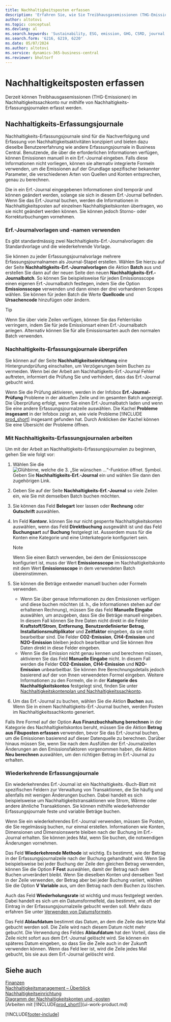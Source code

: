```yaml
---
title: Nachhaltigkeitsposten erfassen
description: 'Erfahren Sie, wie Sie Treibhausgasemissionen (THG-Emissionen) erfassen.'
author: altotovi
ms.topic: conceptual
ms.devlang: al
ms.search.keywords: 'Sustainability, ESG, emission, GHG, CSRD, journal'
ms.search.form: '6216, 6219, 6220'
ms.date: 05/07/2024
ms.author: altotovi
ms.service: dynamics-365-business-central
ms.reviewer: bholtorf
---
```


# Nachhaltigkeitsposten erfassen

Derzeit können Treibhausgasemissionen (THG-Emissionen) im Nachhaltigkeitssachkonto nur mithilfe von Nachhaltigkeits-Erfassungsjournalen erfasst werden.

## Nachhaltigkeits-Erfassungsjournale

Nachhaltigkeits-Erfassungsjournale sind für die Nachverfolgung und Erfassung von Nachhaltigkeitsaktivitäten konzipiert und bieten dazu dieselbe Benutzererfahrung wie andere Erfassungsjournale in Business Central. Benutzende, die über die erforderlichen Informationen verfügen, können Emissionen manuell in ein Erf.-Journal eingeben. Falls diese Informationen nicht vorliegen, können sie alternativ integrierte Formeln verwenden, um die Emissionen auf der Grundlage spezifischer bekannter Parameter, die verschiedenen Arten von Quellen und Konten entsprechen, genau zu berechnen.

Die in ein Erf.-Journal eingegebenen Informationen sind temporär und können geändert werden, solange sie sich in diesem Erf.-Journal befinden. Wenn Sie das Erf.-Journal buchen, werden die Informationen in Nachhaltigkeitsposten auf einzelnen Nachhaltigkeitskonten übertragen, wo sie nicht geändert werden können. Sie können jedoch Storno- oder Korrekturbuchungen vornehmen.

### Erf.-Journalvorlagen und -namen verwenden

Es gibt standardmässig zwei Nachhaltigkeits-Erf.-Journalvorlagen: die Standardvorlage und die wiederkehrende Vorlage.

Sie können zu jeder Erfassungsjournalvorlage mehrere Erfassungsjournalnamen als Journal-Stapel erstellen. Wählen Sie hierzu auf der Seite **Nachhaltigkeits-Erf.-Journalvorlagen** die Aktion **Batch** aus und erstellen Sie dann auf der neuen Seite den neuen **Nachhaltigkeits-Erf.-Journalbatch**. So können Sie beispielsweise für jeden Emissionsscope einen eigenen Erf.-Journalbatch festlegen, indem Sie die Option **Emissionsscope** verwenden und dann einen der drei vorhandenen Scopes wählen. Sie können für jeden Batch die Werte **Quellcode** und **Ursachencode** hinzufügen oder ändern.

> [!TIP]
> Wenn Sie über viele Zeilen verfügen, können Sie das Fehlerrisiko verringern, indem Sie für jede Emissionsart einen Erf.-Journalbatch anlegen. Alternativ können Sie für alle Emissionsarten auch den normalen Batch verwenden.

### Nachhaltigkeits-Erfassungsjournale überprüfen

Sie können auf der Seite **Nachhaltigkeitseinrichtung** eine Hintergrundprüfung einschalten, um Verzögerungen beim Buchen zu vermeiden. Wenn bei der Arbeit am Nachhaltigkeits-Erf.-Journal Fehler auftreten, informiert die Prüfung Sie und verhindert, dass das Erf.-Journal gebucht wird.

Wenn Sie die Prüfung aktivieren, werden in der Infobox **Erf.-Journal-Prüfung** Probleme in der aktuellen Zeile und im gesamten Batch angezeigt. Die Überprüfung erfolgt, wenn Sie einen Erf.-Journalbatch laden und wenn Sie eine andere Erfassungsjournalzeile auswählen. Die Kachel **Probleme insgesamt** in der Infobox zeigt an, wie viele Probleme [!INCLUDE [prod_short](includes/prod_short.md)] insgesamt gefunden hat. Durch Anklicken der Kachel können Sie eine Übersicht der Probleme öffnen.

### Mit Nachhaltigkeits-Erfassungsjournalen arbeiten

Um mit der Arbeit an Nachhaltigkeits-Erfassungsjournalen zu beginnen, gehen Sie wie folgt vor:

1. Wählen Sie die ![Glühbirne, welche die 3. „Sie wünschen ...“-Funktion öffnet.](media/ui-search/search_small.png "Wie möchten Sie weiter verfahren?") Symbol. Geben Sie **Nachhaltigkeits-Erf.-Journal** ein und wählen Sie dann den zugehörigen Link.
2. Geben Sie auf der Seite **Nachhaltigkeits-Erf.-Journal** so viele Zeilen ein, wie Sie mit demselben Batch buchen möchten.
3. Sie können das Feld **Belegart** leer lassen oder **Rechnung** oder **Gutschrift** auswählen.
4. Im Feld **Kontonr.** können Sie nur nicht gesperrte Nachhaltigkeitskonten auswählen, wenn das Feld **Direktbuchung** ausgewählt ist und das Feld **Buchungsart** auf **Buchung** festgelegt ist. Ausserdem muss für die Konten eine Kategorie und eine Unterkategorie konfiguriert sein.

    > [!NOTE]
    > Wenn Sie einen Batch verwenden, bei dem der Emissionsscope konfiguriert ist, muss der Wert **Emissionsscope** im Nachhaltigkeitskonto mit dem Wert **Emissionsscope** in dem verwendeten Batch übereinstimmen.

5. Sie können die Beträge entweder manuell buchen oder Formeln verwenden.

    - Wenn Sie über genaue Informationen zu den Emissionen verfügen und diese buchen möchten (d. h., die Informationen stehen auf der erhaltenen Rechnung), müssen Sie das Feld **Manuelle Eingabe** auswählen, um anzugeben, dass Sie die Beträge manuell eingeben. In diesem Fall können Sie Ihre Daten nicht direkt in die Felder **Kraftstoff/Strom**, **Entfernung**, **Benutzerdefinierter Betrag**, **Installationsmultiplikator** und **Zeitfaktor** eingeben, da sie nicht bearbeitbar sind. Die Felder **CO2-Emission**, **CH4-Emission** und **N2O-Emission** bleiben jedoch bearbeitbar und Sie können Ihre Daten direkt in diese Felder eingeben.
    - Wenn Sie die Emission nicht genau kennen und berechnen müssen, aktivieren Sie das Feld **Manuelle Eingabe** nicht. In diesem Fall werden die Felder **CO2-Emission**, **CH4-Emission** und **N2O-Emission** unbearbeitbar. Sie können Ihre Berechnungsdetails jedoch basierend auf der von Ihnen verwendeten Formel eingeben. Weitere Informationen zu den Formeln, die in der **Kategorie des Nachhaltigkeitskontos** festgelegt sind, finden Sie unter [Nachhaltigkeitskontenplan und Nachhaltigkeitssachkonto](finance-sustainability-accounts-ledger.md#account-categories).

6. Um das Erf.-Journal zu buchen, wählen Sie die Aktion **Buchen** aus. Wenn Sie in einem Nachhaltigkeits-Erf.-Journal buchen, werden Posten im Nachhaltigkeitssachkonto generiert.

Falls Ihre Formel auf der Option **Aus Finanzbuchhaltung berechnen** in der Kategorie des Nachhaltigkeitskontos beruht, müssen Sie die Aktion **Betrag aus Fibuposten erfassen** verwenden, bevor Sie das Erf.-Journal buchen, um die Emissionen basierend auf dieser Datenquelle zu berechnen. Darüber hinaus müssen Sie, wenn Sie nach dem Ausfüllen der Erf.-Journalzeilen Änderungen an den Emissionsfaktoren vorgenommen haben, die Aktion **Neu berechnen** auswählen, um den richtigen Betrag im Erf.-Journal zu erhalten.

### Wiederkehrende Erfassungsjournale

Ein wiederkehrendes Erf.-Journal ist ein Nachhaltigkeits.-Buch-Blatt mit spezifischen Feldern zur Verwaltung von Transaktionen, die Sie häufig und allenfalls mit wenigen Änderungen buchen. Dabei handelt es sich beispielsweise um Nachhaltigkeitstransaktionen wie Strom, Wärme oder andere ähnliche Transaktionen. Sie können mithilfe wiederkehrender Erfassungsjournale feste und variable Beträge buchen.

Wenn Sie ein wiederkehrendes Erf.-Journal verwenden, müssen Sie Posten, die Sie regelmässig buchen, nur einmal erstellen. Informationen wie Konten, Dimensionen und Dimensionswerte bleiben nach der Buchung im Erf.-Journal erhalten. Sie können jedes Mal, wenn Sie buchen, die notwendigen Änderungen vornehmen.

Das Feld **Wiederkehrende Methode** ist wichtig. Es bestimmt, wie der Betrag in der Erfassungsjournalzeile nach der Buchung gehandhabt wird. Wenn Sie beispielsweise bei jeder Buchung der Zeile den gleichen Betrag verwenden, können Sie die Option **F Fest** auswählen, damit der Betrag nach dem Buchen unverändert bleibt. Wenn Sie dieselben Konten und denselben Text in der Zeile verwenden, der Betrag aber bei jeder Buchung variiert, wählen Sie die Option **V Variable** aus, um den Betrag nach dem Buchen zu löschen.

Auch das Feld **Wiederholungsrate** ist wichtig und muss festgelegt werden. Dabei handelt es sich um ein Datumsformelfeld, das bestimmt, wie oft der Eintrag in der Erfassungsjournalzeile gebucht werden soll. Mehr dazu erfahren Sie unter [Verwenden von Datumsformeln](ui-enter-date-ranges.md#use-date-formulas).

Das Feld **Ablaufdatum** bestimmt das Datum, an dem die Zeile das letzte Mal gebucht werden soll. Die Zeile wird nach diesem Datum nicht mehr gebucht. Die Verwendung des Feldes **Ablaufdatum** hat den Vorteil, dass die Zeile nicht sofort aus dem Erf.-Journal gelöscht wird. Sie können ein späteres Datum eingeben, so dass Sie die Zeile auch in der Zukunft verwenden können. Wenn das Feld leer ist, wird die Zeile jedes Mal gebucht, bis sie aus dem Erf.-Journal gelöscht wird.

## Siehe auch 

[Finanzen](finance.md)  
[Nachhaltigkeitsmanagement – Überblick](finance-manage-sustainability.md)  
[Nachhaltigkeitseinrichtung](finance-sustainability-setup.md)  
[Diagramm der Nachhaltigkeitskonten und -posten](finance-sustainability-accounts-ledger.md)  
[Arbeiten mit [!INCLUDE[prod_short](includes/prod_short.md)]](ui-work-product.md)  

[!INCLUDE[footer-include](includes/footer-banner.md)]
